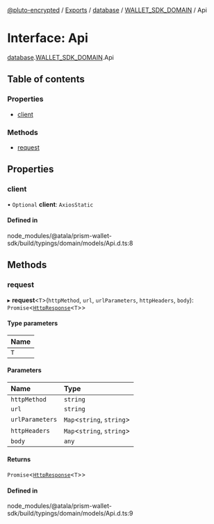 [@pluto-encrypted](../README.md) / [Exports](../modules.md) / [database](../modules/database.md) / [WALLET\_SDK\_DOMAIN](../modules/database.WALLET_SDK_DOMAIN.md) / Api

# Interface: Api

[database](../modules/database.md).[WALLET\_SDK\_DOMAIN](../modules/database.WALLET_SDK_DOMAIN.md).Api

## Table of contents

### Properties

- [client](database.WALLET_SDK_DOMAIN.Api.md#client)

### Methods

- [request](database.WALLET_SDK_DOMAIN.Api.md#request)

## Properties

### client

• `Optional` **client**: `AxiosStatic`

#### Defined in

node_modules/@atala/prism-wallet-sdk/build/typings/domain/models/Api.d.ts:8

## Methods

### request

▸ **request**\<`T`\>(`httpMethod`, `url`, `urlParameters`, `httpHeaders`, `body`): `Promise`\<[`HttpResponse`](../classes/database.WALLET_SDK_DOMAIN.HttpResponse.md)\<`T`\>\>

#### Type parameters

| Name |
| :------ |
| `T` |

#### Parameters

| Name | Type |
| :------ | :------ |
| `httpMethod` | `string` |
| `url` | `string` |
| `urlParameters` | `Map`\<`string`, `string`\> |
| `httpHeaders` | `Map`\<`string`, `string`\> |
| `body` | `any` |

#### Returns

`Promise`\<[`HttpResponse`](../classes/database.WALLET_SDK_DOMAIN.HttpResponse.md)\<`T`\>\>

#### Defined in

node_modules/@atala/prism-wallet-sdk/build/typings/domain/models/Api.d.ts:9

